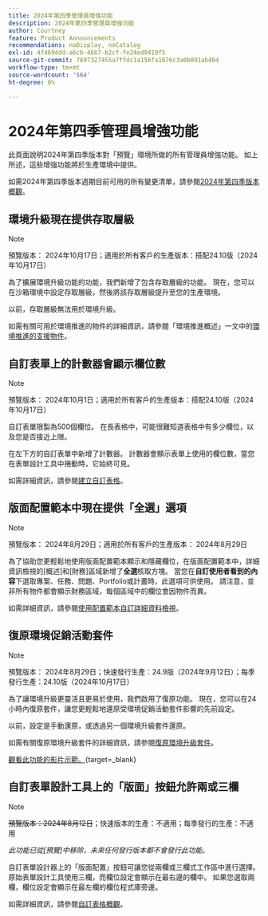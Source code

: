 ```yaml
---
title: 2024年第四季管理員增強功能
description: 2024年第四季管理員增強功能
author: Courtney
feature: Product Announcements
recommendations: noDisplay, noCatalog
exl-id: 4f4694dd-a6cb-46b7-b2cf-fe24ed9419f5
source-git-commit: 7697327455a7ffdc1a15bfa1676c3a0b091abd04
workflow-type: tm+mt
source-wordcount: '564'
ht-degree: 0%

---
```


# 2024年第四季管理員增強功能

此頁面說明2024年第四季版本對「預覽」環境所做的所有管理員增強功能。 如上所述，這些增強功能將於生產環境中提供。

如需2024年第四季版本週期目前可用的所有變更清單，請參閱[2024年第四季版本概觀](/help/quicksilver/product-announcements/product-releases/24-q4-release-activity/24-q4-release-overview.md)。

## 環境升級現在提供存取層級

>[!NOTE]
>
>預覽版本： 2024年10月17日；適用於所有客戶的生產版本：搭配24.10版（2024年10月17日）

為了擴展環境升級功能的功能，我們新增了包含存取層級的功能。 現在，您可以在沙箱環境中設定存取層級，然後將該存取層級提升至您的生產環境。

以前，存取層級無法用於環境升級。

如需有關可用於環境推進的物件的詳細資訊，請參閱「環境推進概述」一文中的[環境推進的支援物件](/help/quicksilver/administration-and-setup/set-up-workfront/workfront-testing-environments/environment-promotion-in-wf.md#supported-objects-for-environment-promotion)。

## 自訂表單上的計數器會顯示欄位數

>[!NOTE]
>
>預覽版本： 2024年10月1日；適用於所有客戶的生產版本：搭配24.10版（2024年10月17日）

自訂表單限製為500個欄位。 在長表格中，可能很難知道表格中有多少欄位，以及您是否接近上限。

在左下方的自訂表單中新增了計數器。 計數器會顯示表單上使用的欄位數，當您在表單設計工具中捲動時，它始終可見。

如需詳細資訊，請參閱[建立自訂表格](/help/quicksilver/administration-and-setup/customize-workfront/create-manage-custom-forms/form-designer/design-a-form/design-a-form.md)。

## 版面配置範本中現在提供「全選」選項

>[!NOTE]
>
>預覽版本： 2024年8月29日；適用於所有客戶的生產版本： 2024年8月29日

為了協助您更輕鬆地使用版面配置範本顯示和隱藏欄位，在版面配置範本中，詳細資訊檢視的[概述]和[財務]區域新增了&#x200B;**全選**&#x200B;核取方塊。 當您在&#x200B;**自訂使用者看到的內容**&#x200B;下選取專案、任務、問題、Portfolio或計畫時，此選項可供使用。 請注意，並非所有物件都會顯示財務區域，每個區域中的欄位會因物件而異。

如需詳細資訊，請參閱[使用配置範本自訂詳細資料檢視](/help/quicksilver/administration-and-setup/customize-workfront/use-layout-templates/customize-details-view-layout-template.md)。

## 復原環境促銷活動套件

>[!NOTE]
>
>預覽版本： 2024年8月29日；快速發行生產：24.9版（2024年9月12日）；每季發行生產：24.10版（2024年10月17日）

為了讓環境升級更靈活且更易於使用，我們啟用了復原功能。 現在，您可以在24小時內復原套件，讓您更輕鬆地還原受環境促銷活動套件影響的先前設定。

以前，設定是手動還原，或透過另一個環境升級套件還原。

如需有關復原環境升級套件的詳細資訊，請參閱[復原環境升級套件](/help/quicksilver/administration-and-setup/set-up-workfront/workfront-testing-environments/environment-promotion-rollback.md)。

[觀看此功能的影片示範。](https://video.tv.adobe.com/v/3434025/){target=_blank}

## 自訂表單設計工具上的「版面」按鈕允許兩或三欄

>[!NOTE]
>
>~~預覽版本：2024年8月12日~~；快速版本的生產：不適用；每季發行的生產：不適用
>
>_此功能已從[預覽]中移除，未來任何發行版本都不會發行此功能。_

自訂表單設計器上的「版面配置」按鈕可讓您從兩欄或三欄式工作區中進行選擇。 原始表單設計工具使用三欄，而欄位設定會顯示在最右邊的欄中。 如果您選取兩欄，欄位設定會顯示在最左欄的欄位程式庫旁邊。

如需詳細資訊，請參閱[自訂表格概觀](/help/quicksilver/administration-and-setup/customize-workfront/create-manage-custom-forms/custom-forms-overview.md)。
